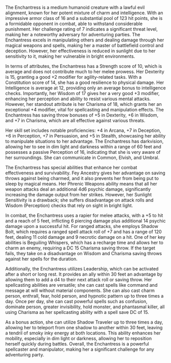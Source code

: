 The Enchantress is a medium humanoid creature with a lawful evil alignment, known for her potent mixture of charm and intelligence. With an impressive armor class of 16 and a substantial pool of 123 hit points, she is a formidable opponent in combat, able to withstand considerable punishment. Her challenge rating of 7 indicates a significant threat level, making her a noteworthy adversary for adventuring parties. The Enchantress excels in manipulating others and dealing damage through her magical weapons and spells, making her a master of battlefield control and deception. However, her effectiveness is reduced in sunlight due to her sensitivity to it, making her vulnerable in bright environments. 

In terms of attributes, the Enchantress has a Strength score of 10, which is average and does not contribute much to her melee prowess. Her Dexterity is 15, granting a good +2 modifier for agility-related tasks. With a Constitution score of 14, she has a good resilience to physical damage. Her Intelligence is average at 12, providing only an average bonus to intelligence checks. Importantly, her Wisdom of 17 gives her a very good +3 modifier, enhancing her perception and ability to resist various mental attacks. However, her standout attribute is her Charisma of 18, which grants her an exceptional +4 modifier, vital for spellcasting and manipulation effects. The Enchantress has saving throw bonuses of +5 in Dexterity, +6 in Wisdom, and +7 in Charisma, which are all effective against various threats.

Her skill set includes notable proficiencies: +4 in Arcana, +7 in Deception, +6 in Perception, +7 in Persuasion, and +5 in Stealth, showcasing her ability to manipulate situations to her advantage. The Enchantress has darkvision, allowing her to see in dim light and darkness within a range of 60 feet and possesses a passive Perception of 16, indicating that she is very aware of her surroundings. She can communicate in Common, Elvish, and Umbral.

The Enchantress has special abilities that enhance her combat effectiveness and survivability. Fey Ancestry gives her advantage on saving throws against being charmed, and it also prevents her from being put to sleep by magical means. Her Phrenic Weapons ability means that all her weapon attacks deal an additional 4d6 psychic damage, significantly increasing the damage output from her strikes. However, her Sunlight Sensitivity is a drawback; she suffers disadvantage on attack rolls and Wisdom (Perception) checks that rely on sight in bright light.

In combat, the Enchantress uses a rapier for melee attacks, with a +5 to hit and a reach of 5 feet, inflicting 6 piercing damage plus additional 14 psychic damage upon a successful hit. For ranged attacks, she employs Shadow Bolt, which requires a ranged spell attack roll of +7 and has a range of 120 feet, dealing 11 cold damage and 9 necrotic damage on a hit. One of her key abilities is Beguiling Whispers, which has a recharge time and allows her to charm an enemy, requiring a DC 15 Charisma saving throw. If the target fails, they take on a disadvantage on Wisdom and Charisma saving throws against her spells for the duration. 

Additionally, the Enchantress utilizes Leadership, which can be activated after a short or long rest. It provides an ally within 30 feet an advantage by allowing them to add a d4 to their next attack roll or saving throw. Her spellcasting abilities are versatile; she can cast spells like command and message at will without material components. She can also cast charm person, enthrall, fear, hold person, and hypnotic pattern up to three times a day. Once per day, she can cast powerful spells such as confusion, dominate person, greater invisibility, hold monster, and phantasmal killer, all using Charisma as her spellcasting ability with a spell save DC of 15.

As a bonus action, she can utilize Shadow Traveler up to three times a day, allowing her to teleport from one shadow to another within 30 feet, leaving a tendril of smoky inky energy at both locations. This ability enhances her mobility, especially in dim light or darkness, allowing her to reposition herself quickly during battles. Overall, the Enchantress is a powerful spellcaster and manipulator, making her a significant challenge for any adventuring party.